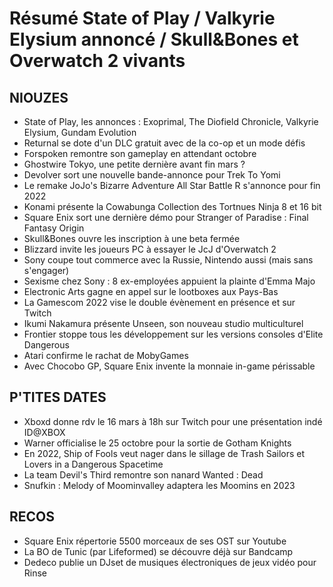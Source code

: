 # Résumé State of Play / Valkyrie Elysium annoncé / Skull&Bones et Overwatch 2 vivants

## NIOUZES

- State of Play, les annonces : Exoprimal, The Diofield Chronicle, Valkyrie Elysium, Gundam Evolution
- Returnal se dote d'un DLC gratuit avec de la co-op et un mode défis
- Forspoken remontre son gameplay en attendant octobre
- Ghostwire Tokyo, une petite dernière avant fin mars ?
- Devolver sort une nouvelle bande-annonce pour Trek To Yomi
- Le remake JoJo's Bizarre Adventure All Star Battle R s'annonce pour fin 2022
- Konami présente la Cowabunga Collection des Tortnues Ninja 8 et 16 bit
- Square Enix sort une dernière démo pour Stranger of Paradise : Final Fantasy Origin
- Skull&Bones ouvre les inscription à une beta fermée
- Blizzard invite les joueurs PC à essayer le JcJ d'Overwatch 2
- Sony coupe tout commerce avec la Russie, Nintendo aussi (mais sans s'engager)
- Sexisme chez Sony : 8 ex-employées appuient la plainte d'Emma Majo
- Electronic Arts gagne en appel sur le lootboxes aux Pays-Bas
- La Gamescom 2022 vise le double évènement en présence et sur Twitch
- Ikumi Nakamura présente Unseen, son nouveau studio multiculturel
- Frontier stoppe tous les développement sur les versions consoles d'Elite Dangerous
- Atari confirme le rachat de MobyGames
- Avec Chocobo GP, Square Enix invente la monnaie in-game périssable

## P'TITES DATES

- Xboxd donne rdv le 16 mars à 18h sur Twitch pour une présentation indé ID@XBOX
- Warner officialise le 25 octobre pour la sortie de Gotham Knights
- En 2022, Ship of Fools veut nager dans le sillage de Trash Sailors et Lovers in a Dangerous Spacetime
- La team Devil's Third remontre son nanard Wanted : Dead
- Snufkin : Melody of Moominvalley adaptera les Moomins en 2023

## RECOS

- Square Enix répertorie 5500 morceaux de ses OST sur Youtube
- La BO de Tunic (par Lifeformed) se découvre déjà sur Bandcamp
- Dedeco publie un DJset de musiques électroniques de jeux vidéo pour Rinse
